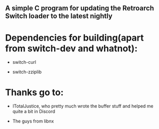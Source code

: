 ## A simple C program for updating the Retroarch Switch loader to the latest nightly

# Dependencies for building(apart from switch-dev and whatnot):
- switch-curl

- switch-zziplib

# Thanks go to:
- ITotalJustice, who pretty much wrote the buffer stuff and helped me quite a bit in Discord

- The guys from libnx



